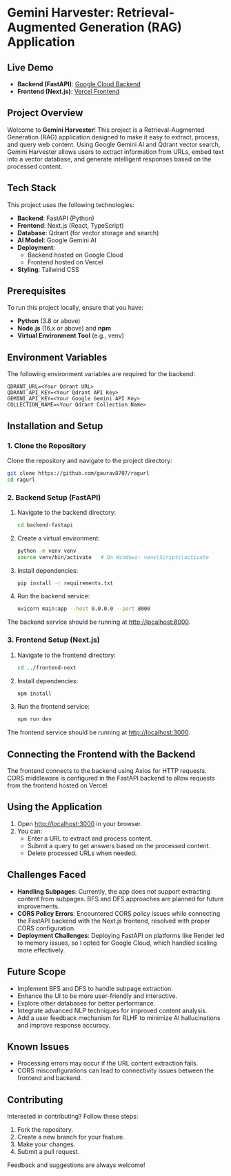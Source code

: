 # Gemini Harvester: Retrieval-Augmented Generation (RAG) Application

## Live Demo

- **Backend (FastAPI)**: [Google Cloud Backend](https://fastapi-rag-644291291076.asia-south1.run.app/docs)
- **Frontend (Next.js)**: [Vercel Frontend](https://ragurl.vercel.app/)

## Project Overview

Welcome to **Gemini Harvester**! This project is a Retrieval-Augmented Generation (RAG) application designed to make it easy to extract, process, and query web content. Using Google Gemini AI and Qdrant vector search, Gemini Harvester allows users to extract information from URLs, embed text into a vector database, and generate intelligent responses based on the processed content.

## Tech Stack

This project uses the following technologies:

- **Backend**: FastAPI (Python)
- **Frontend**: Next.js (React, TypeScript)
- **Database**: Qdrant (for vector storage and search)
- **AI Model**: Google Gemini AI
- **Deployment**:
  - Backend hosted on Google Cloud
  - Frontend hosted on Vercel
- **Styling**: Tailwind CSS

## Prerequisites

To run this project locally, ensure that you have:

- **Python** (3.8 or above)
- **Node.js** (16.x or above) and **npm**
- **Virtual Environment Tool** (e.g., venv)

## Environment Variables

The following environment variables are required for the backend:

```
QDRANT_URL=<Your Qdrant URL>
QDRANT_API_KEY=<Your Qdrant API Key>
GEMINI_API_KEY=<Your Google Gemini API Key>
COLLECTION_NAME=<Your Qdrant Collection Name>
```

## Installation and Setup

### 1. Clone the Repository

Clone the repository and navigate to the project directory:

```bash
git clone https://github.com/gaurav8707/ragurl
cd ragurl
```

### 2. Backend Setup (FastAPI)

1. Navigate to the backend directory:
   ```bash
   cd backend-fastapi
   ```
2. Create a virtual environment:
   ```bash
   python -m venv venv
   source venv/bin/activate   # On Windows: venv\Scripts\activate
   ```
3. Install dependencies:
   ```bash
   pip install -r requirements.txt
   ```
4. Run the backend service:
   ```bash
   uvicorn main:app --host 0.0.0.0 --port 8000
   ```

The backend service should be running at [http://localhost:8000](http://localhost:8000).

### 3. Frontend Setup (Next.js)

1. Navigate to the frontend directory:
   ```bash
   cd ../frontend-next
   ```
2. Install dependencies:
   ```bash
   npm install
   ```
3. Run the frontend service:
   ```bash
   npm run dev
   ```

The frontend service should be running at [http://localhost:3000](http://localhost:3000).

## Connecting the Frontend with the Backend

The frontend connects to the backend using Axios for HTTP requests. CORS middleware is configured in the FastAPI backend to allow requests from the frontend hosted on Vercel.

## Using the Application

1. Open [http://localhost:3000](http://localhost:3000) in your browser.
2. You can:
   - Enter a URL to extract and process content.
   - Submit a query to get answers based on the processed content.
   - Delete processed URLs when needed.

## Challenges Faced

- **Handling Subpages**: Currently, the app does not support extracting content from subpages. BFS and DFS approaches are planned for future improvements.
- **CORS Policy Errors**: Encountered CORS policy issues while connecting the FastAPI backend with the Next.js frontend, resolved with proper CORS configuration.
- **Deployment Challenges**: Deploying FastAPI on platforms like Render led to memory issues, so I opted for Google Cloud, which handled scaling more effectively.

## Future Scope

- Implement BFS and DFS to handle subpage extraction.
- Enhance the UI to be more user-friendly and interactive.
- Explore other databases for better performance.
- Integrate advanced NLP techniques for improved content analysis.
- Add a user feedback mechanism for RLHF to minimize AI hallucinations and improve response accuracy.

## Known Issues

- Processing errors may occur if the URL content extraction fails.
- CORS misconfigurations can lead to connectivity issues between the frontend and backend.

## Contributing

Interested in contributing? Follow these steps:

1. Fork the repository.
2. Create a new branch for your feature.
3. Make your changes.
4. Submit a pull request.

Feedback and suggestions are always welcome!

